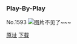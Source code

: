 ### Play-By-Play
No.1593
![图片不见了~~~](https://imgs.xkcd.com/comics/play_by_play.png)

[原址](https://xkcd.com//1593) [下载](https://imgs.xkcd.com/comics/play_by_play.png)

